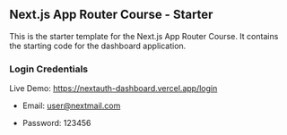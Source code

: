 ## Next.js App Router Course - Starter

This is the starter template for the Next.js App Router Course. It contains the starting code for the dashboard application.

### Login Credentials

Live Demo: https://nextauth-dashboard.vercel.app/login

- Email: user@nextmail.com

- Password: 123456
